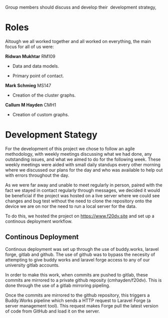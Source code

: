 Group members should discuss and develop their  development strategy, 

# Roles

Altough we all worked together and all worked on everything, the main focus for all of us were:

**Ridwan Mukhtar** RM109

* Data and data models.

* Primary point of contact.

**Mark Schmieg** MS147

* Creation of the cluster graphs.

**Callum M Hayden** CMH1

* Creation of custom graphs.

# Development Stategy

For the development of this project we chose to follow an agile methodology, with weekly meetings discussing what we had done, any outstanding issues, and what we aimed to do for the following week. These weekly meetings were aided with small daily standups every other morning where we discussed our plans for the day and who was available to help out with errors throughout the day.

As we were far away and unable to meet regularly in person, paired with the fact we stayed in contact regularly through messages, we decided it would be beneficial if the project was hosted on a live server where we could see changes and bug test without the need to clone the repository onto the device we are on nor the need to run a local server for the data.

To do this, we hosted the project on https://www.f20dv.site and set up a continous deployment workflow.

## Continous Deployment

Continous deployment was set up through the use of buddy.works, laravel forge, gitlab and github. The use of github was to bypass the necesity of attempting to give buddy works and laravel forge access to any of our university gitlab accounts.

In order to make this work, when commits are pushed to gitlab, these commits are mirrored to a private github reposity (cmhayden/f20dv). This is done through the use of a gitlab mirroring pipeling. 

Once the commits are mirrored to the github repository, this triggers a Buddy.Works pipeline which sends a HTTP request to Laravel Forge (a server management tool). This request makes Forge pull the latest version of code from GitHub and load it on the server.